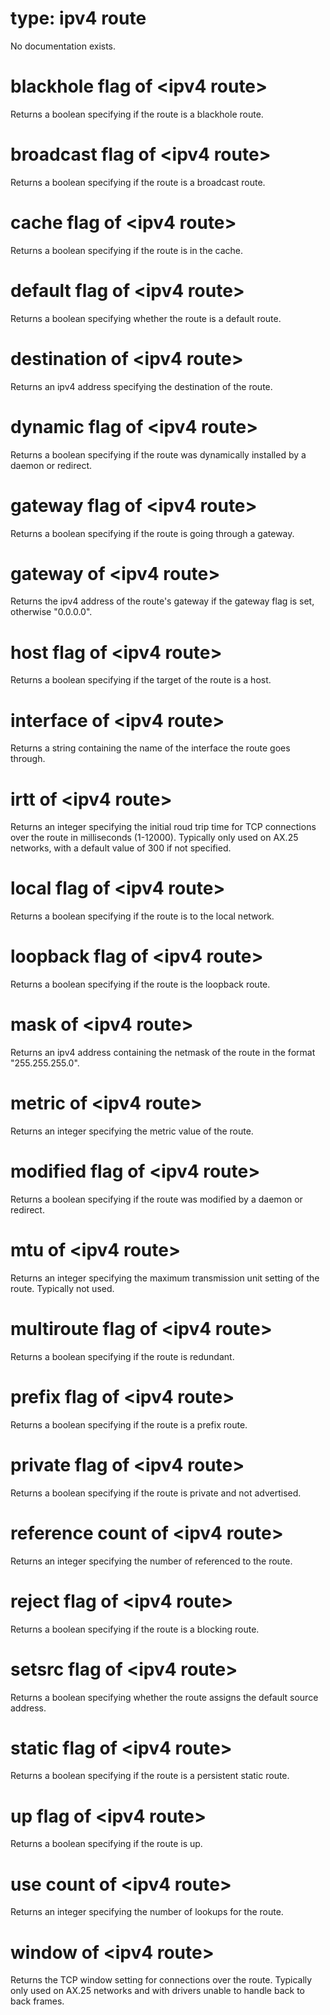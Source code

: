 # type: ipv4 route

No documentation exists.

# blackhole flag of &lt;ipv4 route&gt;

Returns a boolean specifying if the route is a blackhole route.

# broadcast flag of &lt;ipv4 route&gt;

Returns a boolean specifying if the route is a broadcast route.

# cache flag of &lt;ipv4 route&gt;

Returns a boolean specifying if the route is in the cache.

# default flag of &lt;ipv4 route&gt;

Returns a boolean specifying whether the route is a default route.

# destination of &lt;ipv4 route&gt;

Returns an ipv4 address specifying the destination of the route.

# dynamic flag of &lt;ipv4 route&gt;

Returns a boolean specifying if the route was dynamically installed by a daemon or redirect.

# gateway flag of &lt;ipv4 route&gt;

Returns a boolean specifying if the route is going through a gateway.

# gateway of &lt;ipv4 route&gt;

Returns the ipv4 address of the route&#39;s gateway if the gateway flag is set, otherwise &quot;0.0.0.0&quot;.

# host flag of &lt;ipv4 route&gt;

Returns a boolean specifying if the target of the route is a host.

# interface of &lt;ipv4 route&gt;

Returns a string containing the name of the interface the route goes through.

# irtt of &lt;ipv4 route&gt;

Returns an integer specifying the initial roud trip time for TCP connections over the route in milliseconds (1-12000). Typically only used on AX.25 networks, with a default value of 300 if not specified.

# local flag of &lt;ipv4 route&gt;

Returns a boolean specifying if the route is to the local network.

# loopback flag of &lt;ipv4 route&gt;

Returns a boolean specifying if the route is the loopback route.

# mask of &lt;ipv4 route&gt;

Returns an ipv4 address containing the netmask of the route in the format &quot;255.255.255.0&quot;.

# metric of &lt;ipv4 route&gt;

Returns an integer specifying the metric value of the route.

# modified flag of &lt;ipv4 route&gt;

Returns a boolean specifying if the route was modified by a daemon or redirect.

# mtu of &lt;ipv4 route&gt;

Returns an integer specifying the maximum transmission unit setting of the route. Typically not used.

# multiroute flag of &lt;ipv4 route&gt;

Returns a boolean specifying if the route is redundant.

# prefix flag of &lt;ipv4 route&gt;

Returns a boolean specifying if the route is a prefix route.

# private flag of &lt;ipv4 route&gt;

Returns a boolean specifying if the route is private and not advertised.

# reference count of &lt;ipv4 route&gt;

Returns an integer specifying the number of referenced to the route.

# reject flag of &lt;ipv4 route&gt;

Returns a boolean specifying if the route is a blocking route.

# setsrc flag of &lt;ipv4 route&gt;

Returns a boolean specifying whether the route assigns the default source address.

# static flag of &lt;ipv4 route&gt;

Returns a boolean specifying if the route is a persistent static route.

# up flag of &lt;ipv4 route&gt;

Returns a boolean specifying if the route is up.

# use count of &lt;ipv4 route&gt;

Returns an integer specifying the number of lookups for the route.

# window of &lt;ipv4 route&gt;

Returns the TCP window setting for connections over the route. Typically only used on AX.25 networks and with drivers unable to handle back to back frames.
